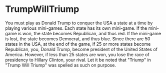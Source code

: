# TrumpWillTriump
You must play as Donald Trump to conquer the USA a state at a time by playing various mini-games. Each state has its own mini-game. If the mini-game is won, the state becomes Republican, and thus red. If the mini-game is lost, the state becomes Democrat, and thus blue. Since there are 50 states in the USA, at the end of the game, if 25 or more states become Republican, you, Donald Trump, become president of the United States of America. However, if less than 25 states are won, you lose the race of presidency to Hillary Clinton, your rival. Let it be noted that "Triump" in "Trump Will Triump" was spelled as such on purpose.
